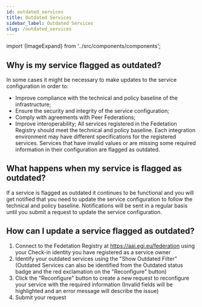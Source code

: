 ```yaml
---
id: outdated_services
title: Outdated Services
sidebar_label: Outdated Services
slug: /outdated_services
---
```


import {ImageExpand} from '../src/components/components';

## Why is my service flagged as outdated?

In some cases it might be necessary to make updates to the service configuration
in order to:

- Improve compliance with the technical and policy baseline of the
  infrastructure;
- Ensure the security and integrity of the service configuration;
- Comply with agreements with Peer Federations;
- Improve interoperability; All services registered in the Fedetation Registry
  should meet the technical and policy baseline. Each integration environment
  may have different specifications for the registered services. Services that
  have invalid values or are missing some required information in their
  configuration are flagged as outdated.

## What happens when my service is flagged as outdated?

If a service is flagged as outdated it continues to be functional and you will
get notified that you need to update the service configuration to follow the
technical and policy baseline. Notifications will be sent in a regular basis
until you submit a request to update the service configuration.

## How can I update a service flagged as outdated?

1. Connect to the Fedetation Registry at https://aai.egi.eu/federation using
   your Check-in identity you have registered as a service owner
2. Identify your outdated services using the "Show Outdated Filter" (Outdated
   Services can also be identified from the Outdated status badge and the red
   exclamation on the "Reconfigure" button)
3. Click the "Reconfigure" button to create a new request to reconfigure your
   service with the required information (Invalid fields will be highlighted and
   an error message will describe the issue)
4. Submit your request
